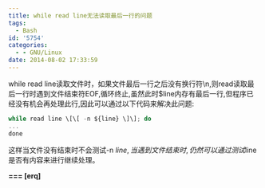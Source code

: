 ```yaml
---
title: while read line无法读取最后一行的问题
tags:
  - Bash
id: '5754'
categories:
  - - GNU/Linux
date: 2014-08-02 17:33:59
---
```



<!-- more -->
while read line读取文件时，如果文件最后一行之后没有换行符\\n,则read读取最后一行时遇到文件结束符EOF,循环终止,虽然此时$line内存有最后一行,但程序已经没有机会再处理此行,因此可以通过以下代码来解决此问题:

```js
while read line \[\[ -n ${line} \]\]; do
...
done
```
这样当文件没有结束时不会测试-n $line,当遇到文件结束时,仍然可以通过测试$line是否有内容来进行继续处理。

**\===
\[erq\]**